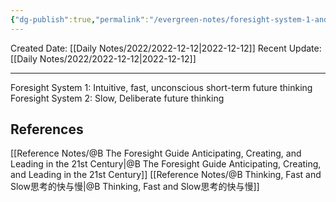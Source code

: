 ```yaml
---
{"dg-publish":true,"permalink":"/evergreen-notes/foresight-system-1-and-2-1-2/"}
---
```



Created Date: [[Daily Notes/2022/2022-12-12\|2022-12-12]]
Recent Update:  [[Daily Notes/2022/2022-12-12\|2022-12-12]]

---
Foresight System 1: Intuitive, fast, unconscious short-term future thinking 
Foresight System 2: Slow, Deliberate future thinking





## References
[[Reference Notes/@B The Foresight Guide Anticipating, Creating, and Leading in the 21st Century\|@B The Foresight Guide Anticipating, Creating, and Leading in the 21st Century]]
[[Reference Notes/@B Thinking, Fast and Slow思考的快与慢\|@B Thinking, Fast and Slow思考的快与慢]]
